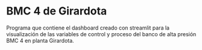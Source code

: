 # BMC 4 de Girardota
Programa que contiene el dashboard creado con streamlit para la visualización de las variables de control y proceso
del banco de alta presión BMC 4 en planta Girardota.
